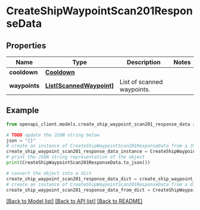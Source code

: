 # CreateShipWaypointScan201ResponseData


## Properties

Name | Type | Description | Notes
------------ | ------------- | ------------- | -------------
**cooldown** | [**Cooldown**](Cooldown.md) |  | 
**waypoints** | [**List[ScannedWaypoint]**](ScannedWaypoint.md) | List of scanned waypoints. | 

## Example

```python
from openapi_client.models.create_ship_waypoint_scan201_response_data import CreateShipWaypointScan201ResponseData

# TODO update the JSON string below
json = "{}"
# create an instance of CreateShipWaypointScan201ResponseData from a JSON string
create_ship_waypoint_scan201_response_data_instance = CreateShipWaypointScan201ResponseData.from_json(json)
# print the JSON string representation of the object
print(CreateShipWaypointScan201ResponseData.to_json())

# convert the object into a dict
create_ship_waypoint_scan201_response_data_dict = create_ship_waypoint_scan201_response_data_instance.to_dict()
# create an instance of CreateShipWaypointScan201ResponseData from a dict
create_ship_waypoint_scan201_response_data_from_dict = CreateShipWaypointScan201ResponseData.from_dict(create_ship_waypoint_scan201_response_data_dict)
```
[[Back to Model list]](../README.md#documentation-for-models) [[Back to API list]](../README.md#documentation-for-api-endpoints) [[Back to README]](../README.md)


